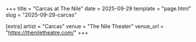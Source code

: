 +++
title = "Carcas at The Nile"
date = 2025-09-29
template = "page.html"
slug = "2025-09-29-carcas"

[extra]
artist = "Carcas"
venue = "The Nile Theater"
venue_url = "https://theniletheatre.com/"
+++
